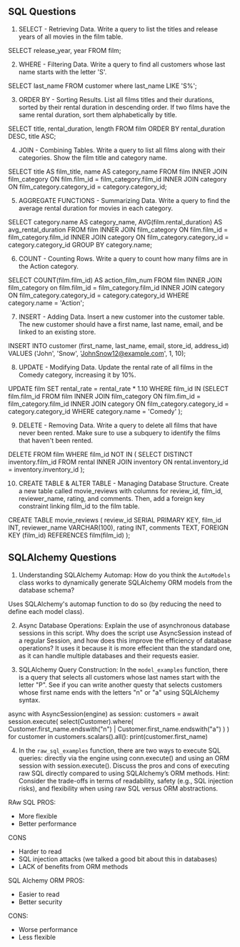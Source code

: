 ## SQL Questions
1. SELECT - Retrieving Data. Write a query to list the titles and release years of all movies in the film table.

SELECT release_year, year FROM film; 


2. WHERE - Filtering Data. Write a query to find all customers whose last name starts with the letter 'S'.

SELECT last_name FROM customer where last_name LIKE 'S%';


3. ORDER BY - Sorting Results. List all films titles and their durations, sorted by their rental duration in descending order. If two films have the same rental duration, sort them alphabetically by title.

SELECT title, rental_duration, length FROM film ORDER BY rental_duration DESC, title ASC;


4. JOIN - Combining Tables. Write a query to list all films along with their categories. Show the film title and category name.

SELECT title AS film_title, name AS category_name
FROM film
INNER JOIN film_category ON film.film_id = film_category.film_id
INNER JOIN category ON film_category.category_id = category.category_id;



5. AGGREGATE FUNCTIONS - Summarizing Data. Write a query to find the average rental duration for movies in each category.

SELECT category.name AS category_name, AVG(film.rental_duration) AS avg_rental_duration
FROM film 
INNER JOIN film_category ON film.film_id = film_category.film_id
INNER JOIN category ON film_category.category_id = category.category_id
GROUP BY category.name;


6. COUNT - Counting Rows. Write a query to count how many films are in the Action category.

SELECT COUNT(film.film_id) AS action_film_num
FROM film 
INNER JOIN film_category on film.film_id = film_category.film_id 
INNER JOIN category ON film_category.category_id = category.category_id
WHERE category.name = 'Action';


7. INSERT - Adding Data. Insert a new customer into the customer table. The new customer should have a first name, last name, email, and be linked to an existing store.

INSERT INTO customer (first_name, last_name, email, store_id, address_id)
VALUES ('John', 'Snow', 'JohnSnow12@example.com', 1, 10);


8. UPDATE - Modifying Data. Update the rental rate of all films in the Comedy category, increasing it by 10%.

UPDATE film
SET rental_rate = rental_rate * 1.10 
WHERE film_id IN 
(SELECT film.film_id
 FROM film 
 INNER JOIN film_category ON film.fim_id = film_category.film_id
 INNER JOIN category ON film_category.category_id = category.category_id
 WHERE category.name = 'Comedy'
 );


9. DELETE - Removing Data. Write a query to delete all films that have never been rented. Make sure to use a subquery to identify the films that haven't been rented.

DELETE FROM film
WHERE film_id NOT IN (
    SELECT DISTINCT inventory.film_id
    FROM rental
    INNER JOIN inventory ON rental.inventory_id = inventory.inventory_id
);

10. CREATE TABLE & ALTER TABLE - Managing Database Structure. Create a new table called movie_reviews with columns for review_id, film_id, reviewer_name, rating, and comments. Then, add a foreign key constraint linking film_id to the film table.

CREATE TABLE movie_reviews (
    review_id SERIAL PRIMARY KEY,
    film_id INT,
    reviewer_name VARCHAR(100),
    rating INT,
    comments TEXT,
    FOREIGN KEY (film_id) REFERENCES film(film_id)
);



## SQLAlchemy Questions

1. Understanding SQLAlchemy Automap: How do you think the `AutoModels` class works to dynamically generate SQLAlchemy ORM models from the database schema?

Uses SQLAlchemy's automap function to do so (by reducing the need to define each model class). 

2. Async Database Operations: Explain the use of asynchronous database sessions in this script. Why does the script use AsyncSession instead of a regular Session, and how does this improve the efficiency of database operations?
It uses it because it is more effecient than the standard one, as it can handle multiple databases and their requests easier. 


3. SQLAlchemy Query Construction: In the `model_examples` function, there is a query that selects all customers whose last names start with the letter "P". See if you can write another questy that selects customers whose first name ends with the letters "n" or "a" using SQLAlchemy syntax.

async with AsyncSession(engine) as session:
    customers = await session.execute(
        select(Customer).where(
            Customer.first_name.endswith("n") | Customer.first_name.endswith("a")
        )
    )
    for customer in customers.scalars().all():
        print(customer.first_name)


4. In the `raw_sql_examples` function, there are two ways to execute SQL queries: directly via the engine using conn.execute() and using an ORM session with session.execute(). Discuss the pros and cons of executing raw SQL directly compared to using SQLAlchemy’s ORM methods.
Hint: Consider the trade-offs in terms of readability, safety (e.g., SQL injection risks), and flexibility when using raw SQL versus ORM abstractions.

RAw SQL PROS:
- More flexible
- Better performance

CONS
- Harder to read
- SQL injection attacks (we talked a good bit about this in databases)
- LACK of benefits from ORM methods


SQL Alchemy ORM PROS:
- Easier to read
- Better security 

CONS:
- Worse performance
- Less flexible